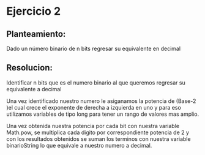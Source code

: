 # Ejercicio 2 

## Planteamiento:
Dado un número binario de n bits regresar su equivalente en decimal
## Resolucion:
Identificar n bits que es el numero binario al que queremos regresar su equivalente a decimal
 
Una vez identificado nuestro numero le asiganamos la potencia de (Base-2 )el cual crece el exponente de derecha a izquierda en uno y para eso  utilizamos variables de tipo long para tener un rango de valores mas amplio. 

Una vez obtenida nuestra potencia por cada bit con nuestra variable Math.pow, se multiplica cada digito por correspondiente potencia de 2 y con los resultados obtenidos se suman los terminos con nuestra variable binarioString lo que equivale a nuestro numero a decimal.  




 
